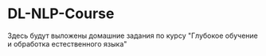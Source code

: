 # DL-NLP-Course
Здесь будут выложены домашние задания по курсу "Глубокое обучение и обработка естественного языка"
